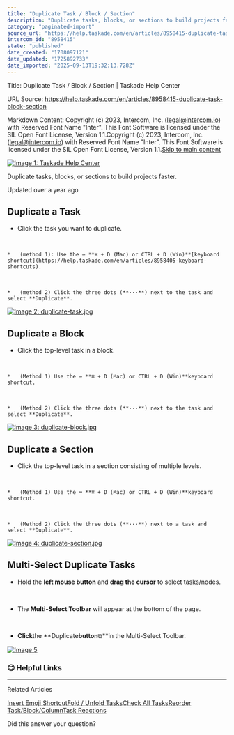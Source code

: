 ```yaml
---
title: "Duplicate Task / Block / Section"
description: "Duplicate tasks, blocks, or sections to build projects faster."
category: "paginated-import"
source_url: "https://help.taskade.com/en/articles/8958415-duplicate-task-block-section"
intercom_id: "8958415"
state: "published"
date_created: "1708097121"
date_updated: "1725892733"
date_imported: "2025-09-13T19:32:13.728Z"
---
```


Title: Duplicate Task / Block / Section | Taskade Help Center

URL Source: https://help.taskade.com/en/articles/8958415-duplicate-task-block-section

Markdown Content:
Copyright (c) 2023, Intercom, Inc. (legal@intercom.io) with Reserved Font Name "Inter". This Font Software is licensed under the SIL Open Font License, Version 1.1.Copyright (c) 2023, Intercom, Inc. (legal@intercom.io) with Reserved Font Name "Inter". This Font Software is licensed under the SIL Open Font License, Version 1.1.[Skip to main content](https://help.taskade.com/en/articles/8958415-duplicate-task-block-section#main-content)

[![Image 1: Taskade Help Center](https://downloads.intercomcdn.com/i/o/490280/d14603621e78c833c2d0e66f/2d1230f35f3009fff25b2989e93312a5.png)](https://help.taskade.com/en/)

Duplicate tasks, blocks, or sections to build projects faster.

Updated over a year ago

**Duplicate a Task**
--------------------

*   Click the task you want to duplicate.

​

    *   (method 1): Use the ⌨️ **⌘ + D (Mac) or CTRL + D (Win)**[keyboard shortcut](https://help.taskade.com/en/articles/8958405-keyboard-shortcuts).

​

    *   (method 2) Click the three dots (**···**) next to the task and select **Duplicate**.

[![Image 2: duplicate-task.jpg](https://taskade.intercom-attachments-7.com/i/o/965374007/26f7b42eaa322ada63980ab8/14893544616595?expires=1757793600&signature=3db6a611ddeab4fff14bc9bbcfc6009bc0eae2ffe1d6936dad0d5ff8b67eb7da&req=fSYiFc56nYFYFb4f3HP0gE7NU8RSiQjIzN0tDEa7tF9KTsI64qd%2FL4CVRkmZ%0AnGmBNa%2BmTO8ot3KjZA%3D%3D%0A)](https://taskade.intercom-attachments-7.com/i/o/965374007/26f7b42eaa322ada63980ab8/14893544616595?expires=1757793600&signature=3db6a611ddeab4fff14bc9bbcfc6009bc0eae2ffe1d6936dad0d5ff8b67eb7da&req=fSYiFc56nYFYFb4f3HP0gE7NU8RSiQjIzN0tDEa7tF9KTsI64qd%2FL4CVRkmZ%0AnGmBNa%2BmTO8ot3KjZA%3D%3D%0A)

**Duplicate a Block**
---------------------

*   Click the top-level task in a block.

​

    *   (Method 1) Use the ⌨️ **⌘ + D (Mac) or CTRL + D (Win)**keyboard shortcut.

​

    *   (Method 2) Click the three dots (**···**) next to the task and select **Duplicate**.

[![Image 3: duplicate-block.jpg](https://taskade.intercom-attachments-7.com/i/o/965374005/3017c8087a5575435a0c4e91/14893528891411?expires=1757793600&signature=ae89c1b59d3681d4b4d94ddbe342b4131a7777a4ebc480eb84255c0d089c7df7&req=fSYiFc56nYFaFb4f3HP0gN0malz7QrVn%2FWeMHpKIMyy%2B95KdjvmOS2OD8WLE%0ABfVayZzb%2FX3W3RUjKQ%3D%3D%0A)](https://taskade.intercom-attachments-7.com/i/o/965374005/3017c8087a5575435a0c4e91/14893528891411?expires=1757793600&signature=ae89c1b59d3681d4b4d94ddbe342b4131a7777a4ebc480eb84255c0d089c7df7&req=fSYiFc56nYFaFb4f3HP0gN0malz7QrVn%2FWeMHpKIMyy%2B95KdjvmOS2OD8WLE%0ABfVayZzb%2FX3W3RUjKQ%3D%3D%0A)

**Duplicate a Section**
-----------------------

*   Click the top-level task in a section consisting of multiple levels.

​

    *   (Method 1) Use the ⌨️ **⌘ + D (Mac) or CTRL + D (Win)**keyboard shortcut.

​

    *   (Method 2) Click the three dots (**···**) next to a task and select **Duplicate**.

[![Image 4: duplicate-section.jpg](https://taskade.intercom-attachments-7.com/i/o/965374006/16e163b17409a6575b767123/14893579458707?expires=1757793600&signature=8c07c2c8ca035dc6407421d0a241b1856b85e16a9a50eca8f9ed17d0230d2756&req=fSYiFc56nYFZFb4f3HP0gDePTKwc46NSmnSakKaTvU3NVPmPhihou8Wr4YvL%0AP1DuE7doOZx4N1Hymw%3D%3D%0A)](https://taskade.intercom-attachments-7.com/i/o/965374006/16e163b17409a6575b767123/14893579458707?expires=1757793600&signature=8c07c2c8ca035dc6407421d0a241b1856b85e16a9a50eca8f9ed17d0230d2756&req=fSYiFc56nYFZFb4f3HP0gDePTKwc46NSmnSakKaTvU3NVPmPhihou8Wr4YvL%0AP1DuE7doOZx4N1Hymw%3D%3D%0A)

**Multi-Select Duplicate Tasks**
--------------------------------

*   Hold the **left mouse button** and **drag the cursor** to select tasks/nodes.

​

*   The **Multi-Select Toolbar** will appear at the bottom of the page.

​

*   **Click**the **Duplicate****button****⧉**in the Multi-Select Toolbar.

[![Image 5](https://downloads.intercomcdn.com/i/o/1021099300/80280277be3b321f57857ede/multi-select-duplicate.jpg?expires=1757793600&signature=644a9989e4140aad87a57eaf242c696dfc2c338b909b2864fe61908e75423658&req=dSAlF8l3lIJfWfMW1HO4zUoUuW482qaD3jSedf7DVMUhhN2RjN0gtIXToU5f%0AJ2LATJuKAy9J742jP54%3D%0A)](https://downloads.intercomcdn.com/i/o/1021099300/80280277be3b321f57857ede/multi-select-duplicate.jpg?expires=1757793600&signature=644a9989e4140aad87a57eaf242c696dfc2c338b909b2864fe61908e75423658&req=dSAlF8l3lIJfWfMW1HO4zUoUuW482qaD3jSedf7DVMUhhN2RjN0gtIXToU5f%0AJ2LATJuKAy9J742jP54%3D%0A)

### **😊 Helpful Links**

* * *

Related Articles

[Insert Emoji Shortcut](https://help.taskade.com/en/articles/8958407-insert-emoji-shortcut)[Fold / Unfold Tasks](https://help.taskade.com/en/articles/8958410-fold-unfold-tasks)[Check All Tasks](https://help.taskade.com/en/articles/8958411-check-all-tasks)[Reorder Task/Block/Column](https://help.taskade.com/en/articles/8958414-reorder-task-block-column)[Task Reactions](https://help.taskade.com/en/articles/8958522-task-reactions)

Did this answer your question?
